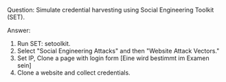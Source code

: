 Question: Simulate credential harvesting using Social Engineering Toolkit (SET).

Answer:

1. Run SET: setoolkit.
2. Select "Social Engineering Attacks" and then "Website Attack Vectors."
3. Set IP, Clone a page with login form [Eine wird bestimmt im Examen sein]
4. Clone a website and collect credentials.


